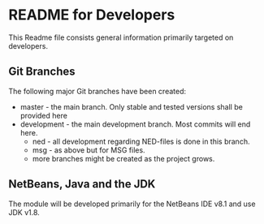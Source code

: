 
# README for Developers

This Readme file consists general information primarily targeted on developers.


## Git Branches

The following major Git branches have been created:

  * master - the main branch. Only stable and tested versions shall be provided here
  * development - the main development branch. Most commits will end here.
    * ned - all development regarding NED-files is done in this branch.
    * msg - as above but for MSG files.
    * more branches might be created as the project grows.


## NetBeans, Java and the JDK

The module will be developed primarily for the NetBeans IDE v8.1 and use JDK v1.8.
